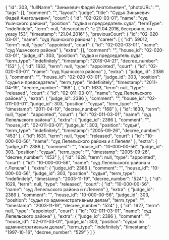 {
    "id": 303,
    "fullName": "Зинькевич Фадей Анатольевич",
    "photoURL": "",
    "tags": [],
    "comment": "",
    "layout": "judge",
    "title": "Судья Зинькевич Фадей Анатольевич",
    "court": {
        "id": "02-020-03-01",
        "name": "суд Ушачского района",
        "position": "судья и председатель суда",
        "termType": "indefinitely",
        "term": null,
        "description": "c 21.04.2016, бессрочно, по указу 153",
        "timestamp": "21.04.2016"
    },
    "previousCourt": {
        "id": "02-020-03-01",
        "name": "суд Ушачского района"
    },
    "career": [
        {
            "id": 59012,
            "term": null,
            "type": "appointed",
            "court": {
                "id": "02-020-03-01",
                "name": "суд Ушачского района"
            },
            "extra": [],
            "comment": "",
            "house_id": "02-020-03-01",
            "judge_id": 303,
            "position": "судья и председатель суда",
            "term_type": "indefinitely",
            "timestamp": "2016-04-21",
            "decree_number": "153"
        },
        {
            "id": 1632,
            "term": null,
            "type": "appointed",
            "court": {
                "id": "02-020-03-01",
                "name": "суд Ушачского района"
            },
            "extra": {
                "judge_id": 2386
            },
            "comment": "",
            "house_id": "02-020-03-01",
            "judge_id": 303,
            "position": "судья и председатель",
            "term_type": "indefinitely",
            "timestamp": "2011-04-19",
            "decree_number": "168"
        },
        {
            "id": 1633,
            "term": null,
            "type": "released",
            "court": {
                "id": "02-011-03-01",
                "name": "суд Лепельского района"
            },
            "extra": {
                "judge_id": 2386
            },
            "comment": "",
            "house_id": "02-011-03-01",
            "judge_id": 303,
            "position": "судья",
            "term_type": "",
            "timestamp": "2011-04-19",
            "decree_number": "168"
        },
        {
            "id": 1630,
            "term": null,
            "type": "appointed",
            "court": {
                "id": "02-011-03-01",
                "name": "суд Лепельского района"
            },
            "extra": {
                "judge_id": 2386
            },
            "comment": "",
            "house_id": "02-011-03-01",
            "judge_id": 303,
            "position": "судья",
            "term_type": "indefinitely",
            "timestamp": "2005-09-26",
            "decree_number": "453"
        },
        {
            "id": 1631,
            "term": null,
            "type": "released",
            "court": {
                "id": "10-000-00-56",
                "name": "суд Лепельского района и г.Лепеля"
            },
            "extra": {
                "judge_id": 2386
            },
            "comment": "",
            "house_id": "10-000-00-56",
            "judge_id": 303,
            "position": "судья",
            "term_type": "",
            "timestamp": "2005-09-26",
            "decree_number": "453"
        },
        {
            "id": 1628,
            "term": null,
            "type": "appointed",
            "court": {
                "id": "10-000-00-56",
                "name": "суд Лепельского района и г.Лепеля"
            },
            "extra": {
                "judge_id": 2386
            },
            "comment": "",
            "house_id": "10-000-00-56",
            "judge_id": 303,
            "position": "судья",
            "term_type": "indefinitely",
            "timestamp": "2003-11-19",
            "decree_number": "524"
        },
        {
            "id": 1629,
            "term": null,
            "type": "released",
            "court": {
                "id": "10-000-00-56",
                "name": "суд Лепельского района и г.Лепеля"
            },
            "extra": {
                "judge_id": 2386
            },
            "comment": "",
            "house_id": "10-000-00-56",
            "judge_id": 303,
            "position": "судья по административным делам",
            "term_type": "",
            "timestamp": "2003-11-19",
            "decree_number": "524"
        },
        {
            "id": 1627,
            "term": null,
            "type": "appointed",
            "court": {
                "id": "02-011-03-01",
                "name": "суд Лепельского района"
            },
            "extra": {
                "judge_id": 2386
            },
            "comment": "",
            "house_id": "02-011-03-01",
            "judge_id": 303,
            "position": "судья по административным делам",
            "term_type": "indefinitely",
            "timestamp": "1997-10-16",
            "decree_number": "529"
        }
    ]
}